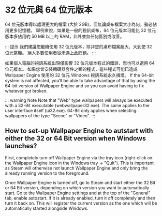 # 32 位元與 64 位元版本

64 位元版本得以處理更大的檔案 (大於 2GB)，但無論桌布檔案大小為何，勢必佔用更多記憶體。 舉例來說，如果是一般的視訊桌布，64 位元版本可能比 32 位元版本多佔用約 50 MB 以上的 RAM，此外並無任何區別或改善。

::: 提示 我們建議您繼續使用 32 位元版本，除非您的桌布檔案超大，大到使 32 位元當機。 絕大多數使用者從未遇上此問題。 :::

如果個人電腦的視訊系統出現僅影響 32 位元版本程式的錯誤，您也可以選用 64 位元版本。 如果您曾安裝轉碼器套件之類的程式，這些程式可能已造成 Wallpaper Engine 使用的 32 位元 Windows 視訊系統永久損壞。 If the 64-bit system is not affected, you'll be able to take advantage of that by using the 64-bit version of Wallpaper Engine and so you can avoid having to fix whatever got broken.

::: warning Note Note that "Web" type wallpapers will always be executed with a 32-Bit executable (webwallpaper32.exe). The same applies to the user interface itself (ui32.exe). 64-Bit only applies when selecting wallpapers of the type "Scene" or "Video". :::

## How to set-up Wallpaper Engine to autstart with either the 32 or 64 Bit version when Windows launches?

First, completely turn off Wallpaper Engine via the tray icon (right-click on the Wallpaper Engine icon in the Windows tray -> "Quit"). This is important as Steam will otherwise not launch Wallpaper Engine and only bring the already running version to the foreground.

Once Wallpaper Engine is turned off, go to Steam and start either the 32 Bit or 64 Bit version, depending on which version you want to automatically start. Go to the Wallpaper Engine settings and at the top of the "General" tab, enable autostart. If it is already enabled, turn it off completely and then turn it back on. This will register the current version as the one which will be automatically started alongside Windows. 